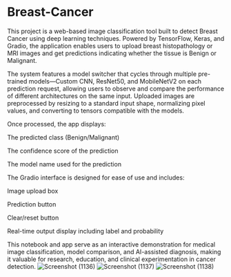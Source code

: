 # Breast-Cancer
This project is a web-based image classification tool built to detect Breast Cancer using deep learning techniques. Powered by TensorFlow, Keras, and Gradio, the application enables users to upload breast histopathology or MRI images and get predictions indicating whether the tissue is Benign or Malignant.

The system features a model switcher that cycles through multiple pre-trained models—Custom CNN, ResNet50, and MobileNetV2 on each prediction request, allowing users to observe and compare the performance of different architectures on the same input. Uploaded images are preprocessed by resizing to a standard input shape, normalizing pixel values, and converting to tensors compatible with the models.

Once processed, the app displays:

  The predicted class (Benign/Malignant)

  The confidence score of the prediction

  The model name used for the prediction

The Gradio interface is designed for ease of use and includes:

   Image upload box

   Prediction button

   Clear/reset button

   Real-time output display including label and probability

This notebook and app serve as an interactive demonstration for medical image classification, model comparison, and AI-assisted diagnosis, making it valuable for research, education, and clinical experimentation in cancer detection.
![Screenshot (1136)](https://github.com/user-attachments/assets/656312ab-e6da-417e-aa4a-53a2b1fd8924)
![Screenshot (1137)](https://github.com/user-attachments/assets/944c4ea5-0f35-428b-9f8a-400c8cfcd898)
![Screenshot (1138)](https://github.com/user-attachments/assets/578be1a2-d1b8-4190-a5d8-7e990fa9e82f)


